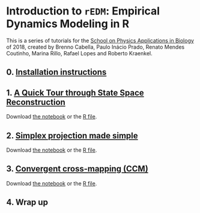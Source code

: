 # Introduction to `rEDM`: Empirical Dynamics Modeling in R

This is a series of tutorials for the  [School on Physics Applications in Biology](http://www.ictp-saifr.org/?page_id=15616) of 2018, created by Brenno Cabella, Paulo Inácio Prado, Renato Mendes Coutinho,  Marina Rillo, Rafael Lopes and Roberto Kraenkel.

## 0. [Installation instructions](install.md)

## 1. [A Quick Tour through State Space Reconstruction](Hands-on_Takens.html)
Download [the notebook](https://raw.githubusercontent.com/mathbio/edmTutorials/master/takens/Hands-on%20Takens.Rmd) or the [R file](https://raw.githubusercontent.com/mathbio/edmTutorials/master/takens/Hands-on%20Takens.R).

## 2. [Simplex projection made simple](simplex.html)
Download [the notebook](https://raw.githubusercontent.com/mathbio/edmTutorials/master/simplex/simplex.Rmd) or the [R file](https://raw.githubusercontent.com/mathbio/edmTutorials/master/simplex/simplex.R).

## 3. [Convergent cross-mapping (CCM)](ccm.html)
Download [the notebook](https://raw.githubusercontent.com/mathbio/edmTutorials/master/ccm/ccm.Rmd) or the [R file](https://raw.githubusercontent.com/mathbio/edmTutorials/master/ccm/ccm.R).

## 4. Wrap up

